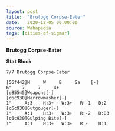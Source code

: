 ```yaml
---
layout: post
title:  "Brutogg Corpse-Eater"
date:   2020-12-05 00:00:00
source: Wahapedia
tags: [cities-of-sigmar]
---
```


**Brutogg Corpse-Eater**

**Stat Block**
```
7/7 Brutogg Corpse-Eater
```

```
[56f442]M     W     B     Sa    [-]
6"    7     7     4+    
[e85545]Weapons[-]
[c6c930]Marrowmasher[-]
1"     A:3    H:3+   W:3+   R:-1   D:2   
[c6c930]Gutgouger[-]
1"     A:1    H:3+   W:3+   R:-2   D:D3  
[c6c930]Gulping Bite[-]
1"     A:1    H:3+   W:3+   R:-    D:1   
```
    